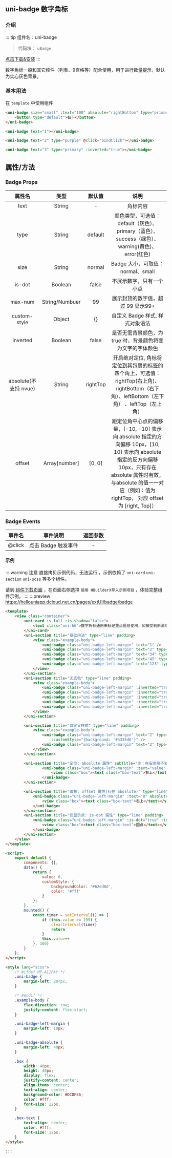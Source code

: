 ## uni-badge 数字角标

### 介绍

::: tip 组件名：uni-badge
> 代码块： `uBadge`

[点击下载&安装](https://ext.dcloud.net.cn/plugin?name=uni-badge)
:::

数字角标一般和其它控件（列表、9宫格等）配合使用，用于进行数量提示，默认为实心灰色背景。

### 基本用法

在 ``template`` 中使用组件

```html
<uni-badge size="small" :text="100" absolute="rightBottom" type="primary">
	<button type="default">右下</button>
</uni-badge>

<uni-badge text="1"></uni-badge>

<uni-badge text="2" type="purple" @click="bindClick"></uni-badge>

<uni-badge text="3" type="primary" :inverted="true"></uni-badge>

```

## 属性/方法

### Badge Props

|属性名|类型|默认值|说明|
|:-:|:-:|:-:|:-:|
|text|String|-|角标内容|
|type|String|default|颜色类型，可选值：default（灰色）、primary（蓝色）、success（绿色）、warning(黄色)、error(红色)|
|size|String|normal	|Badge 大小，可取值：normal、small|
|is-dot|Boolean|false|不展示数字，只有一个小点|
|max-num|String/Numbuer|99|展示封顶的数字值，超过 99 显示99+|		
|custom-style|Object|{}|自定义 Badge 样式, 样式对象语法|
|inverted|Boolean|false	|是否无需背景颜色，为 true 时，背景颜色将变为文字的字体颜色|
|absolute(不支持 nvue)|String|rightTop|开启绝对定位, 角标将定位到其包裹的标签的四个角上，可选值： rightTop(右上角)、rightBottom（右下角）、leftBottom（左下角）	、leftTop（左上角）	|
|offset|Array[number]|	[0, 0]|距定位角中心点的偏移量，[-10, -10] 表示向 absolute 指定的方向偏移 10px，[10, 10] 表示向 absolute 指定的反方向偏移 10px，只有存在 absolute 属性时有效，与absolute 的值一一对应（例如：值为rightTop， 对应 offset 为 [right, Top]）|

### Badge Events

|事件名|事件说明|返回参数|
|:-:|:-:|:-:|
|@click	|点击 Badge 触发事件| -|



#### 示例
::: warning 注意
直接拷贝示例代码，无法运行 ，示例依赖了 `uni-card` `uni-section` `uni-scss` 等多个组件。

请到 [组件下载页面](https://ext.dcloud.net.cn/plugin?name=uni-badge) ，在页面右侧选择 `使用 HBuilderX导入示例项目` ，体验完整组件示例。
:::
:::preview https://hellouniapp.dcloud.net.cn/pages/extUI/badge/badge

```html
<template>
	<view class="container">
		<uni-card is-full :is-shadow="false">
			<text class="uni-h6">数字角标通用来标记重点信息使用，如接受到新消息、有未读消息等</text>
		</uni-card>
		<uni-section title="基础用法" type="line" padding>
			<view class="example-body">
				<uni-badge class="uni-badge-left-margin" text="1" />
				<uni-badge class="uni-badge-left-margin" text="2" type="primary" />
				<uni-badge class="uni-badge-left-margin" text="34" type="success" />
				<uni-badge class="uni-badge-left-margin" text="45" type="warning" />
				<uni-badge class="uni-badge-left-margin" text="123" type="info" />
			</view>
		</uni-section>
		<uni-section title="无底色" type="line" padding>
			<view class="example-body">
				<uni-badge class="uni-badge-left-margin" :inverted="true" text="1" />
				<uni-badge class="uni-badge-left-margin" :inverted="true" text="2" type="primary" />
				<uni-badge class="uni-badge-left-margin" :inverted="true" text="34" type="success" />
				<uni-badge class="uni-badge-left-margin" :inverted="true" text="45" type="warning" />
				<uni-badge class="uni-badge-left-margin" :inverted="true" text="123" type="info" />
			</view>
		</uni-section>

		<uni-section title="自定义样式" type="line" padding>
			<view class="example-body">
				<uni-badge class="uni-badge-left-margin" text="2" type="primary"
					:customStyle="{background: '#4335d6'}" />
				<uni-badge class="uni-badge-left-margin" text="2" type="primary" :customStyle="customStyle" />
			</view>
		</uni-section>

		<uni-section title="定位: aboslute 属性" subTitle="注：在安卓端不支持 nvue" type="line" padding>
				<uni-badge class="uni-badge-left-margin" :text="value" absolute="rightTop" size="small">
					<view class="box"><text class="box-text">右上</text></view>
				</uni-badge>
		</uni-section>

		<uni-section title="偏移: offset 属性(存在 aboslute)" type="line" padding>
			<uni-badge class="uni-badge-left-margin" :text="8" absolute="rightTop" :offset="[-3, -3]" size="small">
				<view class="box"><text class="box-text">右上</text></view>
			</uni-badge>
		</uni-section>
		<uni-section title="仅显示点: is-dot 属性" type="line" padding>
			<uni-badge class="uni-badge-left-margin" :is-dot="true" :text="value" absolute="rightTop" size="small">
				<view class="box"><text class="box-text">圆点</text></view>
			</uni-badge>
		</uni-section>
	</view>
</template>

<script>
	export default {
		components: {},
		data() {
			return {
				value: 0,
				customStyle: {
					backgroundColor: '#62ed0d',
					color: '#fff'
				}
			};
		},
		mounted() {
			const timer = setInterval(() => {
				if (this.value >= 199) {
					clearInterval(timer)
					return
				}
				this.value++
			}, 100)
		}
	};
</script>

<style lang="scss">
	/* #ifdef MP-ALIPAY */
	.uni-badge {
		margin-left: 20rpx;
	}

	/* #endif */
	.example-body {
		flex-direction: row;
		justify-content: flex-start;
	}

	.uni-badge-left-margin {
		margin-left: 10px;
	}

	.uni-badge-absolute {
		margin-left: 40px;
	}

	.box {
		width: 40px;
		height: 40px;
		display: flex;
		justify-content: center;
		align-items: center;
		text-align: center;
		background-color: #DCDFE6;
		color: #fff;
		font-size: 12px;
	}

	.box-text {
		text-align: center;
		color: #fff;
		font-size: 12px;
	}
</style>

:::

